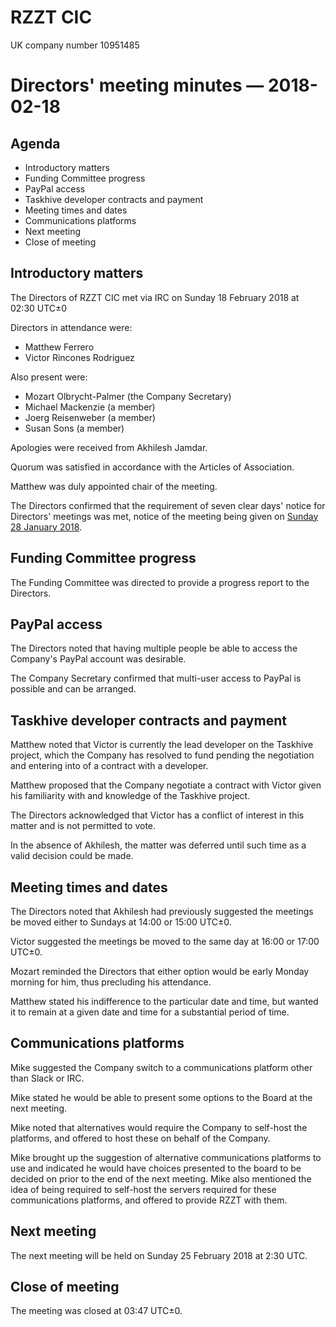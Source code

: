 # RZZT CIC

UK company number 10951485

# Directors' meeting minutes — 2018-02-18

## Agenda

- Introductory matters
- Funding Committee progress
- PayPal access
- Taskhive developer contracts and payment
- Meeting times and dates
- Communications platforms
- Next meeting
- Close of meeting

## Introductory matters

The Directors of RZZT CIC met via IRC on Sunday 18 February 2018 at 02:30 UTC±0

Directors in attendance were:

- Matthew Ferrero
- Victor Rincones Rodriguez

Also present were:

- Mozart Olbrycht-Palmer (the Company Secretary)
- Michael Mackenzie (a member)
- Joerg Reisenweber (a member)
- Susan Sons (a member)

Apologies were received from Akhilesh Jamdar.

Quorum was satisfied in accordance with the Articles of Association.

Matthew was duly appointed chair of the meeting.

The Directors confirmed that the requirement of seven clear days' notice for Directors' meetings was met, notice of the meeting being given on [Sunday 28 January 2018](https://github.com/RZZT/Company-Documents/blob/master/Minutes/Minutes-2018-01-28-Directors-Meeting.md).

## Funding Committee progress

The Funding Committee was directed to provide a progress report to the Directors.

## PayPal access

The Directors noted that having multiple people be able to access the Company's PayPal account was desirable.

The Company Secretary confirmed that multi-user access to PayPal is possible and can be arranged.

## Taskhive developer contracts and payment

Matthew noted that Victor is currently the lead developer on the Taskhive project, which the Company has resolved to fund pending the negotiation and entering into of a contract with a developer.

Matthew proposed that the Company negotiate a contract with Victor given his familiarity with and knowledge of the Taskhive project.

The Directors acknowledged that Victor has a conflict of interest in this matter and is not permitted to vote.

In the absence of Akhilesh, the matter was deferred until such time as a valid decision could be made.

## Meeting times and dates

The Directors noted that Akhilesh had previously suggested the meetings be moved either to Sundays at 14:00 or 15:00 UTC±0.

Victor suggested the meetings be moved to the same day at 16:00 or 17:00 UTC±0.

Mozart reminded the Directors that either option would be early Monday morning for him, thus precluding his attendance.

Matthew stated his indifference to the particular date and time, but wanted it to remain at a given date and time for a substantial period of time.

## Communications platforms

Mike suggested the Company switch to a communications platform other than Slack or IRC.

Mike stated he would be able to present some options to the Board at the next meeting.

Mike noted that alternatives would require the Company to self-host the platforms, and offered to host these on behalf of the Company.

Mike brought up the suggestion of alternative communications platforms to use and indicated he would have choices presented to the board to be decided on prior to the end of the next meeting. Mike also mentioned the idea of being required to self-host the servers required for these communications platforms, and offered to provide RZZT with them.

## Next meeting

The next meeting will be held on Sunday 25 February 2018 at 2:30 UTC.

## Close of meeting

The meeting was closed at 03:47 UTC±0.
